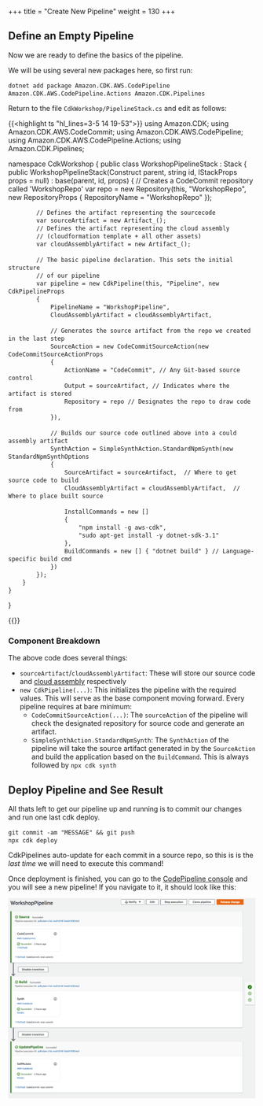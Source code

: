 +++
title = "Create New Pipeline"
weight = 130
+++

## Define an Empty Pipeline
Now we are ready to define the basics of the pipeline.

We will be using several new packages here, so first run:
```
dotnet add package Amazon.CDK.AWS.CodePipeline Amazon.CDK.AWS.CodePipeline.Actions Amazon.CDK.Pipelines
```

Return to the file `CdkWorkshop/PipelineStack.cs` and edit as follows:

{{<highlight ts "hl_lines=3-5 14 19-53">}}
using Amazon.CDK;
using Amazon.CDK.AWS.CodeCommit;
using Amazon.CDK.AWS.CodePipeline;
using Amazon.CDK.AWS.CodePipeline.Actions;
using Amazon.CDK.Pipelines;

namespace CdkWorkshop
{
    public class WorkshopPipelineStack : Stack
    {
        public WorkshopPipelineStack(Construct parent, string id, IStackProps props = null) : base(parent, id, props)
        {
            // Creates a CodeCommit repository called 'WorkshopRepo'
            var repo = new Repository(this, "WorkshopRepo", new RepositoryProps
            {
                RepositoryName = "WorkshopRepo"
            });

            // Defines the artifact representing the sourcecode
            var sourceArtifact = new Artifact_();
            // Defines the artifact representing the cloud assembly 
            // (cloudformation template + all other assets)
            var cloudAssemblyArtifact = new Artifact_();

            // The basic pipeline declaration. This sets the initial structure
            // of our pipeline
            var pipeline = new CdkPipeline(this, "Pipeline", new CdkPipelineProps
            {
                PipelineName = "WorkshopPipeline",
                CloudAssemblyArtifact = cloudAssemblyArtifact,

                // Generates the source artifact from the repo we created in the last step
                SourceAction = new CodeCommitSourceAction(new CodeCommitSourceActionProps
                {
                    ActionName = "CodeCommit", // Any Git-based source control
                    Output = sourceArtifact, // Indicates where the artifact is stored
                    Repository = repo // Designates the repo to draw code from
                }),

                // Builds our source code outlined above into a could assembly artifact
                SynthAction = SimpleSynthAction.StandardNpmSynth(new StandardNpmSynthOptions
                {
                    SourceArtifact = sourceArtifact,  // Where to get source code to build
                    CloudAssemblyArtifact = cloudAssemblyArtifact,  // Where to place built source

                    InstallCommands = new [] 
                    {
                        "npm install -g aws-cdk", 
                        "sudo apt-get install -y dotnet-sdk-3.1"
                    },
                    BuildCommands = new [] { "dotnet build" } // Language-specific build cmd
                })
            });
        }
    }
}

{{</highlight>}}

### Component Breakdown
The above code does several things:

* `sourceArtifact`/`cloudAssemblyArtifact`: These will store our source code and [cloud assembly](https://docs.aws.amazon.com/cdk/latest/guide/apps.html#apps_cloud_assembly) respectively
* `new CdkPipeline(...)`: This initializes the pipeline with the required values. This will serve as the base component moving forward. Every pipeline requires at bare minimum:
    * `CodeCommitSourceAction(...)`: The `sourceAction` of the pipeline will check the designated repository for source code and generate an artifact.
    * `SimpleSynthAction.StandardNpmSynth`: The `SynthAction` of the pipeline will take the source artifact generated in by the `SourceAction` and build the application based on the `BuildCommand`. This is always followed by `npx cdk synth`

## Deploy Pipeline and See Result
All thats left to get our pipeline up and running is to commit our changes and run one last cdk deploy. 

```
git commit -am "MESSAGE" && git push
npx cdk deploy
```

CdkPipelines auto-update for each commit in a source repo, so this is is the *last time* we will need to execute this command!

Once deployment is finished, you can go to the [CodePipeline console](https://console.aws.amazon.com/codesuite/codepipeline/pipelines) and you will see a new pipeline! If you navigate to it, it should look like this:

![](./pipeline-init.png)
